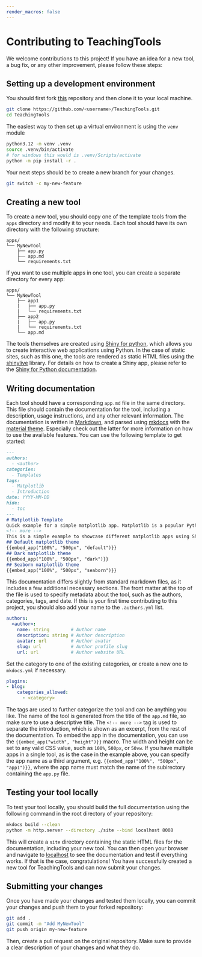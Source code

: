 ```yaml
---
render_macros: false
---
```

# Contributing to TeachingTools
We welcome contributions to this project! If you have an idea for a new tool, a bug fix, or any other improvement, please follow these steps:

## Setting up a development environment
You should first fork [this](https://github.com/ptuemmler/TeachingTools) repository and then clone it to your local machine.
```bash
git clone https://github.com/<username>/TeachingTools.git
cd TeachingTools
```

The easiest way to then set up a virtual environment is using the `venv` module 
```bash
python3.12 -m venv .venv
source .venv/bin/activate
# for windows this would is .venv/Scripts/activate
python -m pip install -r .
```
Your next steps should be to create a new branch for your changes.
```bash
git switch -c my-new-feature
```

## Creating a new tool
To create a new tool, you should copy one of the template tools from the `apps` directory and modify it to your needs.
Each tool should have its own directory with the following structure:
```
apps/
└── MyNewTool
    ├── app.py
    ├── app.md
    └── requirements.txt
```
If you want to use multiple apps in one tool, you can create a separate directory for every app:
```
apps/
└── MyNewTool
    ├── app1
    |   ├── app.py
    |   └── requirements.txt
    ├── app2
    |   ├── app.py
    |   └── requirements.txt
    └── app.md
```
The tools themselves are created using [Shiny for python](https://shiny.posit.co/py/), which allows you to create interactive web applications using Python.
In the case of static sites, such as this one, the tools are rendered as static HTML files using the [shinylive](https://github.com/posit-dev/py-shinylive) library.
For details on how to create a Shiny app, please refer to the [Shiny for Python documentation](https://shiny.posit.co/py/get-started/).
## Writing documentation
Each tool should have a corresponding `app.md` file in the same directory. This file should contain the documentation for the tool, including a description, usage instructions, and any other relevant information.
The documentation is written in [Markdown](https://www.markdownguide.org/), and parsed using [mkdocs](https://www.mkdocs.org/) with the [material theme](https://squidfunk.github.io/mkdocs-material/). 
Especially check out the latter for more information on how to use the available features.
You can use the following template to get started:
```markdown title="app.md"
---
authors:
  - <author>
categories:
  - Templates
tags:
  - Matplotlib
  - Introduction
date: YYYY-MM-DD
hide:
  - toc
---
# Matplotlib Template
Quick example for a simple matplotlib app. Matplotlib is a popular Python library that can be used to create plots.
<!-- more -->
This is a simple example to showcase different matplotlib apps using Shiny for Python.
## Default matplotlib theme
{{embed_app("100%", "500px", "default")}}
## Dark matplotlib theme
{{embed_app("100%", "500px", "dark")}}
## Seaborn matplotlib theme
{{embed_app("100%", "500px", "seaborn")}}
```
This documentation differs slightly from standard markdown files, as it includes a few additional necessary sections.
The front matter at the top of the file is used to specify metadata about the tool, such as the authors, categories, tags, and date.
If this is your first time contributing to this project, you should also add your name to the `.authors.yml` list.
``` yml title=".authors.yml"
authors:
  <author>:
    name: string        # Author name
    description: string # Author description
    avatar: url         # Author avatar
    slug: url           # Author profile slug
    url: url            # Author website URL
```
Set the category to one of the existing categories, or create a new one to `mkdocs.yml` if necessary.
```yml title="mkdocs.yml"
plugins:
- blog:
    categories_allowed:
      - <category>
```
The tags are used to further categorize the tool and can be anything you like.
The name of the tool is generated from the title of the `app.md` file, so make sure to use a descriptive title.
The `<!-- more -->` tag is used to separate the introduction, which is shown as an excerpt, from the rest of the documentation.
To embed the app in the documentation, you can use the `{{embed_app("width", "height")}}` macro.
The width and height can be set to any valid CSS value, such as `100%`, `500px`, or `50vw`.
If you have multiple apps in a single tool, as is the case in the example above, you can specify the app name as a third argument, e.g. `{{embed_app("100%", "500px", "app1")}}`, where the app name must match the name of the subirectory containing the `app.py` file.
## Testing your tool locally
To test your tool locally, you should build the full documentation using the following command in the root directory of your repository:
```bash
mkdocs build --clean
python -m http.server --directory ./site --bind localhost 8008 
```
This will create a `site` directory containing the static HTML files for the documentation, including your new tool.
You can then open your browser and navigate to [localhost](http://[::1]:8008/) to see the documentation and test if everything works.
If that is the case, congratulations! You have successfully created a new tool for TeachingTools and can now submit your changes.

## Submitting your changes
Once you have made your changes and tested them locally, you can commit your changes and push them to your forked repository:
```bash
git add .
git commit -m "Add MyNewTool"
git push origin my-new-feature
```
Then, create a pull request on the original repository. Make sure to provide a clear description of your changes and what they do.